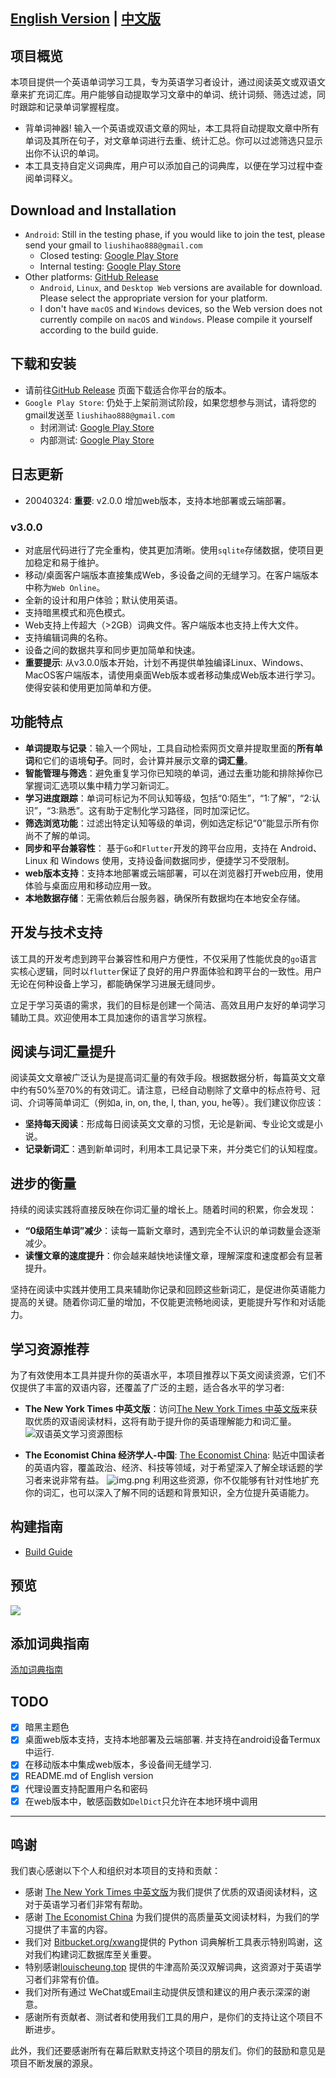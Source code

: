 ## [English Version](README.md) | [中文版](README-zh-hans.md)

## 项目概览

本项目提供一个英语单词学习工具，专为英语学习者设计，通过阅读英文或双语文章来扩充词汇库。用户能够自动提取学习文章中的单词、统计词频、筛选过滤，同时跟踪和记录单词掌握程度。
- 背单词神器! 输入一个英语或双语文章的网址，本工具将自动提取文章中所有单词及其所在句子，对文章单词进行去重、统计汇总。你可以过滤筛选只显示出你不认识的单词。
- 本工具支持自定义词典库，用户可以添加自己的词典库，以便在学习过程中查阅单词释义。
## Download and Installation
- `Android`: Still in the testing phase, if you would like to join the test, please send your gmail to `liushihao888@gmail.com`
  - Closed testing: [Google Play Store](https://play.google.com/apps/testing/com.mywords.android)
  - Internal testing: [Google Play Store](https://play.google.com/apps/internaltest/4701611138397829657)
- Other platforms: [GitHub Release](https://github.com/vito-go/mywords/releases/)
  - `Android`, `Linux`, and `Desktop Web` versions are available for download. Please select the appropriate version for your platform.
  - I don't have `macOS` and `Windows` devices, so the Web version does not currently compile on `macOS` and `Windows`. Please compile it yourself according to the build guide.

## 下载和安装
- 请前往[GitHub Release](https://github.com/vito-go/mywords/releases) 页面下载适合你平台的版本。
- `Google Play Store`: 仍处于上架前测试阶段，如果您想参与测试，请将您的gmail发送至 `liushihao888@gmail.com`
  - 封闭测试: [Google Play Store](https://play.google.com/apps/testing/com.mywords.android)
  - 内部测试: [Google Play Store](https://play.google.com/apps/internaltest/4701611138397829657)

## 日志更新

- 20040324: **重要**: v2.0.0 增加web版本，支持本地部署或云端部署。
### v3.0.0
  - 对底层代码进行了完全重构，使其更加清晰。使用`sqlite`存储数据，使项目更加稳定和易于维护。
  - 移动/桌面客户端版本直接集成Web，多设备之间的无缝学习。在客户端版本中称为`Web Online`。
  - 全新的设计和用户体验；默认使用英语。
  - 支持暗黑模式和亮色模式。
  - Web支持上传超大（>2GB）词典文件。客户端版本也支持上传大文件。
  - 支持编辑词典的名称。
  - 设备之间的数据共享和同步更加简单和快速。
  - **重要提示**: 从v3.0.0版本开始，计划不再提供单独编译Linux、Windows、MacOS客户端版本，请使用桌面Web版本或者移动集成Web版本进行学习。使得安装和使用更加简单和方便。
## 功能特点

- **单词提取与记录**：输入一个网址，工具自动检索网页文章并提取里面的**所有单词**和它们的语境**句子**。同时，会计算并展示文章的**词汇量**。
- **智能管理与筛选**：避免重复学习你已知晓的单词，通过去重功能和排除掉你已掌握词汇选项以集中精力学习新词汇。
- **学习进度跟踪**：单词可标记为不同认知等级，包括“0:陌生”，“1:了解”，“2:认识”，“3:熟悉”。这有助于定制化学习路径，同时加深记忆。
- **筛选浏览功能**：过滤出特定认知等级的单词，例如选定标记“0”能显示所有你尚不了解的单词。
- **同步和平台兼容性**： 基于`Go`和`Flutter`开发的跨平台应用，支持在 Android、Linux 和 Windows 使用，支持设备间数据同步，便捷学习不受限制。
- **web版本支持**：支持本地部署或云端部署，可以在浏览器打开web应用，使用体验与桌面应用和移动应用一致。
- **本地数据存储**：无需依赖后台服务器，确保所有数据均在本地安全存储。

## 开发与技术支持
该工具的开发考虑到跨平台兼容性和用户方便性，不仅采用了性能优良的`go`语言实核心逻辑，同时以`flutter`保证了良好的用户界面体验和跨平台的一致性。用户无论在何种设备上学习，都能确保学习进展无缝同步。

立足于学习英语的需求，我们的目标是创建一个简洁、高效且用户友好的单词学习辅助工具。欢迎使用本工具加速你的语言学习旅程。

## 阅读与词汇量提升
阅读英文文章被广泛认为是提高词汇量的有效手段。根据数据分析，每篇英文文章中约有50%至70%的有效词汇。请注意，已经自动剔除了文章中的标点符号、冠词、介词等简单词汇（例如a, in, on, the, I, than, you, he等）。我们建议你应该：

- **坚持每天阅读**：形成每日阅读英文文章的习惯，无论是新闻、专业论文或是小说。
- **记录新词汇**：遇到新单词时，利用本工具记录下来，并分类它们的认知程度。

## 进步的衡量
持续的阅读实践将直接反映在你词汇量的增长上。随着时间的积累，你会发现：

- **“0级陌生单词”减少**：读每一篇新文章时，遇到完全不认识的单词数量会逐渐减少。
- **读懂文章的速度提升**：你会越来越快地读懂文章，理解深度和速度都会有显著提升。

坚持在阅读中实践并使用工具来辅助你记录和回顾这些新词汇，是促进你英语能力提高的关键。随着你词汇量的增加，不仅能更流畅地阅读，更能提升写作和对话能力。

## 学习资源推荐
为了有效使用本工具并提升你的英语水平，本项目推荐以下英文阅读资源，它们不仅提供了丰富的双语内容，还覆盖了广泛的主题，适合各水平的学习者:

- **The New York Times 中英文版**：访问[The New York Times 中英文版](https://cn.nytimes.com/zh-hant/)来获取优质的双语阅读材料，这将有助于提升你的英语理解能力和词汇量。
  ![双语英文学习资源图标](https://raw.githubusercontent.com/vito-go/assets/master/mywords/images/dual.png)


- **The Economist China 经济学人-中国**: [The Economist China](https://www.economist.com/topics/china): 贴近中国读者的英语内容，覆盖政治、经济、科技等领域，对于希望深入了解全球话题的学习者来说非常有益。
  ![img.png](https://raw.githubusercontent.com/vito-go/assets/master/mywords/images/the-economist-china.png)
利用这些资源，你不仅能够有针对性地扩充你的词汇，也可以深入了解不同的话题和背景知识，全方位提升英语能力。
## 构建指南
- [Build Guide](BUILD_GUIDE_zh-hans.md)

## 预览
<img src="https://raw.githubusercontent.com/vito-go/assets/master/mywords/images/mywords.jpg">

## 添加词典指南
[添加词典指南](ADD_DICTIONARY_GUIDE_zh-hans.md)

## TODO
- [x] 暗黑主题色
- [x] 桌面web版本支持，支持本地部署及云端部署. 并支持在android设备Termux中运行.
- [x] 在移动版本中集成web版本，多设备间无缝学习.
- [x] README.md of English version
- [x] 代理设置支持配置用户名和密码
- [x] 在web版本中，敏感函数如`DelDict`只允许在本地环境中调用

---

## 鸣谢

我们衷心感谢以下个人和组织对本项目的支持和贡献：

- 感谢 [The New York Times 中英文版](https://cn.nytimes.com/zh-hant/)为我们提供了优质的双语阅读材料，这对于英语学习者们非常有帮助。
- 感谢 [The Economist China](https://www.economist.com/topics/china) 为我们提供的高质量英文阅读材料，为我们的学习提供了丰富的内容。
- 我们对 [Bitbucket.org/xwang](https://bitbucket.org/xwang/mdict-analysis/src/master/)提供的 Python 词典解析工具表示特别鸣谢，这对我们构建词汇数据库至关重要。
- 特别感谢[louischeung.top](http://louischeung.top:225/mdict%E8%AF%8D%E5%85%B8%E5%8C%85/) 提供的牛津高阶英汉双解词典，这资源对于英语学习者们非常有价值。
- 我们对所有通过 WeChat或Email主动提供反馈和建议的用户表示深深的谢意。
- 感谢所有贡献者、测试者和使用我们工具的用户，是你们的支持让这个项目不断进步。

此外，我们还要感谢所有在幕后默默支持这个项目的朋友们。你们的鼓励和意见是项目不断发展的源泉。

